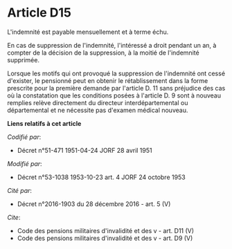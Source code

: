 # Article D15

L'indemnité est payable mensuellement et à terme échu.

En cas de suppression de l'indemnité, l'intéressé a droit pendant un an, à compter de la décision de la suppression, à la
moitié de l'indemnité supprimée.

Lorsque les motifs qui ont provoqué la suppression de l'indemnité ont cessé d'exister, le pensionné peut en obtenir le
rétablissement dans la forme prescrite pour la première demande par l'article D. 11 sans préjudice des cas où la constatation
que les conditions posées à l'article D. 9 sont à nouveau remplies relève directement du directeur interdépartemental ou
départemental et ne nécessite pas d'examen médical nouveau.

**Liens relatifs à cet article**

_Codifié par_:

  - Décret n°51-471 1951-04-24 JORF 28 avril 1951

_Modifié par_:

  - Décret n°53-1038 1953-10-23 art. 4 JORF 24 octobre 1953

_Cité par_:

  - Décret n°2016-1903 du 28 décembre 2016 - art. 5 (V)

_Cite_:

  - Code des pensions militaires d'invalidité et des v - art. D11 (V)
  - Code des pensions militaires d'invalidité et des v - art. D9 (V)
